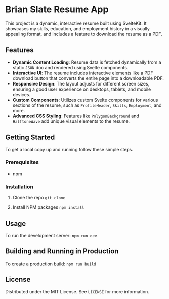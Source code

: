 # Brian Slate Resume App

This project is a dynamic, interactive resume built using SvelteKit. It showcases my skills, education, and employment history in a visually appealing format, and includes a feature to download the resume as a PDF.

## Features

- **Dynamic Content Loading**: Resume data is fetched dynamically from a static `JSON` doc and rendered using Svelte components.
- **Interactive UI**: The resume includes interactive elements like a PDF download button that converts the entire page into a downloadable PDF.
- **Responsive Design**: The layout adjusts for different screen sizes, ensuring a good user experience on desktops, tablets, and mobile devices.
- **Custom Components**: Utilizes custom Svelte components for various sections of the resume, such as `ProfileHeader`, `Skills`, `Employment`, and more.
- **Advanced CSS Styling**: Features like `PolygonBackground` and `HalftoneWave` add unique visual elements to the resume.

## Getting Started

To get a local copy up and running follow these simple steps.

### Prerequisites

- npm

### Installation

1. Clone the repo
`git clone`

2. Install NPM packages `npm install`


## Usage

To run the development server: `npm run dev`

## Building and Running in Production

To create a production build: `npm run build`

## License

Distributed under the MIT License. See `LICENSE` for more information.

